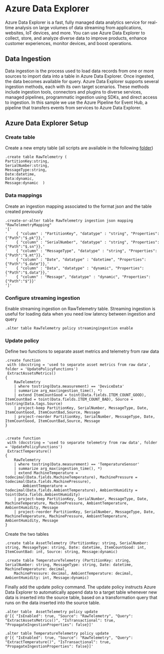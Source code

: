 # Azure Data Explorer
Azure Data Explorer is a fast, fully managed data analytics service for real-time analysis on large volumes of data streaming from applications, websites, IoT devices, and more. You can use Azure Data Explorer to collect, store, and analyze diverse data to improve products, enhance customer experiences, monitor devices, and boost operations.

## Data Ingestion
Data ingestion is the process used to load data records from one or more sources to import data into a table in Azure Data Explorer. Once ingested, the data becomes available for query.
Azure Data Explorer supports several ingestion methods, each with its own target scenarios. These methods include ingestion tools, connectors and plugins to diverse services, managed pipelines, programmatic ingestion using SDKs, and direct access to ingestion.
In this sample we use the Azure Pipeline for Event Hub, a pipeline that transfers events from services to Azure Data Explorer.

## Azure Data Explorer Setup
### Create table
Create a new empty table (all scripts are available in the following [folder](https://github.com/Fillo22/IoT-Monitoring/tree/main/Kusto))
```kql
.create table RawTelemetry ( 
PartitionKey:string,
SerialNumber:string, 
MessageType:string,
Date:datetime, 
Data:dynamic, 
Message:dynamic  )
```
### Data mappings
Create an ingestion mapping associated to the format json and the table created previously
```kql
.create-or-alter table RawTelemetry ingestion json mapping "RawTelemetryMapping"
'['
'    { "column" : "PartitionKey", "datatype" : "string", "Properties":{"Path":"$.pk"}},'
'    { "column" : "SerialNumber", "datatype" : "string", "Properties":{"Path":"$.sn"}},'
'    { "column" : "MessageType", "datatype" : "string", "Properties":{"Path":"$.mt"}},'
'    { "column" : "Date", "datatype" : "datetime", "Properties":{"Path":"$.date"}},'
'    { "column" : "Data", "datatype" : "dynamic", "Properties":{"Path":"$.data"}},'
'    { "column" : "Message", "datatype" : "dynamic", "Properties":{"Path":"$"}}'
']'
```
### Configure streaming ingestion
Enable streaming ingestion on RawTelemetry table.
Streaming ingestion is useful for loading data when you need low latency between ingestion and query
```kql
.alter table RawTelemetry policy streamingingestion enable
```
### Update policy
Define two functions to separate asset metrics and telemetry from raw data
```kql
.create function
 with (docstring = 'used to separate asset metrics from raw data', folder = 'UpdatePolicyFunctions')
 ExtractAssetsMetrics()  
{
    RawTelemetry
    | where tostring(Data.measurement) == 'DeviceData'
    | summarize arg_max(ingestion_time(), *)
    | extend ItemCountGood = toint(Data.fields.ITEM_COUNT_GOOD), ItemCountBad = toint(Data.fields.ITEM_COUNT_BAD), Source = tostring(Data.tags.Source)
    | project-keep PartitionKey, SerialNumber, MessageType, Date, ItemCountGood, ItemCountBad,Source, Message
    | project-reorder PartitionKey, SerialNumber, MessageType, Date, ItemCountGood, ItemCountBad,Source, Message
}


.create function
 with (docstring = 'used to separate telemetry from raw data', folder = 'UpdatePolicyFunctions')
 ExtractTemperature()  
{
    RawTelemetry
    | where tostring(Data.measurement) == 'TemperatureSensor'
    | summarize arg_max(ingestion_time(), *)
    | extend MachineTemperature = todecimal(Data.fields.MachineTemperature), MachinePressure = todecimal(Data.fields.MachinePressure), 
        AmbientTemperature = todecimal(Data.fields.AmbientTemperature), AmbientHumidity = toint(Data.fields.AmbientHumidity)
    | project-keep PartitionKey, SerialNumber, MessageType, Date, MachineTemperature, MachinePressure, AmbientTemperature, AmbientHumidity, Message
    | project-reorder PartitionKey, SerialNumber, MessageType, Date, MachineTemperature, MachinePressure, AmbientTemperature, AmbientHumidity, Message
}
```
Create the two tables
```kql
.create table AssetTelemetry (PartitionKey: string, SerialNumber: string, MessageType: string, Date: datetime, ItemCountGood: int, ItemCountBad: int, Source: string, Message:dynamic)

.create table TemperatureTelemetry (PartitionKey: string, SerialNumber: string, MessageType: string, Date: datetime, MachineTemperature: decimal,
    MachinePressure: decimal, AmbientTemperature: decimal, AmbientHumidity: int, Message:dynamic)
```
Finally add the update policy command.
The update policy instructs Azure Data Explorer to automatically append data to a target table whenever new data is inserted into the source table, based on a transformation query that runs on the data inserted into the source table.
```kql
.alter table  AssetTelemetry policy update 
@'[{ "IsEnabled": true, "Source": "RawTelemetry", "Query": "ExtractAssetsMetrics()", "IsTransactional": true, "PropagateIngestionProperties": false}]'

.alter table TemperatureTelemetry policy update 
@'[{ "IsEnabled": true, "Source": "RawTelemetry", "Query": "ExtractTemperature()", "IsTransactional": true, "PropagateIngestionProperties": false}]'

```